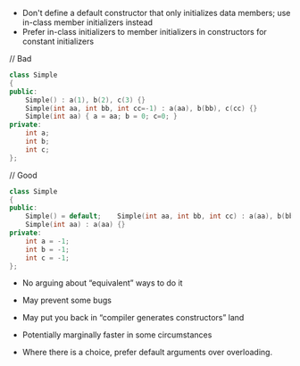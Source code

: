 
* Don't define a default constructor that only initializes data members; use in-class member initializers instead
* Prefer in-class initializers to member initializers in constructors for constant initializers


// Bad

```cpp
class Simple
{
public:
    Simple() : a(1), b(2), c(3) {}
    Simple(int aa, int bb, int cc=-1) : a(aa), b(bb), c(cc) {}
    Simple(int aa) { a = aa; b = 0; c=0; }
private:
    int a;
    int b;
    int c;
};
```

// Good

```cpp
class Simple
{
public:
    Simple() = default;    Simple(int aa, int bb, int cc) : a(aa), b(bb), c(cc) {}
    Simple(int aa) : a(aa) {}
private:
    int a = -1;
    int b = -1;
    int c = -1;
};

```

* No arguing about “equivalent” ways to do it
* May prevent some bugs
* May put you back in “compiler generates constructors” land
* Potentially marginally faster in some circumstances

* Where there is a choice, prefer default arguments over overloading.

```cpp

```